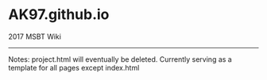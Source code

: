 # AK97.github.io
2017 MSBT Wiki

-------

Notes:
project.html will eventually be deleted. Currently serving as a template for all pages except index.html

